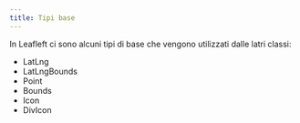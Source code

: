 ```yaml
---
title: Tipi base
---
```


In Leafleft ci sono alcuni tipi di base che vengono utilizzati dalle latri classi:

* LatLng
* LatLngBounds
* Point
* Bounds
* Icon
* DivIcon

